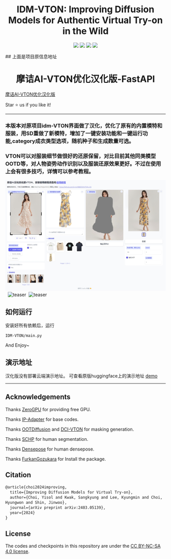 
<div align="center">
<h1>IDM-VTON: Improving Diffusion Models for Authentic Virtual Try-on in the Wild</h1>

<a href='https://idm-vton.github.io'><img src='https://img.shields.io/badge/Project-Page-green'></a>
<a href='https://arxiv.org/abs/2403.05139'><img src='https://img.shields.io/badge/Paper-Arxiv-red'></a>
<a href='https://huggingface.co/spaces/yisol/IDM-VTON'><img src='https://img.shields.io/badge/%F0%9F%A4%97%20Hugging%20Face-Demo-yellow'></a>
<a href='https://huggingface.co/yisol/IDM-VTON'><img src='https://img.shields.io/badge/%F0%9F%A4%97%20Hugging%20Face-Model-blue'></a>

</div>
## 上面是项目原信息地址

<h1 align="center">摩诘AI-VTON优化汉化版-FastAPI</h1>

[摩诘AI-VTON优化汉化版](https://github.com/MoJIeAIGC/IDMVTON_CN.git)

Star ⭐ us if you like it!

---
### 本版本对原项目idm-VTON界面做了汉化，优化了原有的内置模特和服装，用SD重做了新模特，增加了一键安装功能和一键运行功能,category成衣类型选项，随机种子和生成数量可选。
### VTON可以对服装细节做很好的还原保留，对比目前其他同类模型OOTD等，对人物姿势动作识别以及服装还原效果更好。不过在使用上会有很多技巧，详情可以参考教程。

![teaser2](IDM-VTON/assets/teaser2.png)&nbsp;
![teaser](IDM-VTON/assets/teaser.png)&nbsp;
![teaser](IDM-VTON/assets/teaser3.png)&nbsp;

## 如何运行
安装好所有依赖后，运行
```
IDM-VTON/main.py
```
And Enjoy~


## 演示地址

汉化版没有部署云端演示地址。
可查看原版huggingface上的演示地址 [demo](https://huggingface.co/spaces/yisol/IDM-VTON)

---

## Acknowledgements

Thanks [ZeroGPU](https://huggingface.co/zero-gpu-explorers) for providing free GPU.

Thanks [IP-Adapter](https://github.com/tencent-ailab/IP-Adapter) for base codes.

Thanks [OOTDiffusion](https://github.com/levihsu/OOTDiffusion) and [DCI-VTON](https://github.com/bcmi/DCI-VTON-Virtual-Try-On) for masking generation.

Thanks [SCHP](https://github.com/GoGoDuck912/Self-Correction-Human-Parsing) for human segmentation.

Thanks [Densepose](https://github.com/facebookresearch/DensePose) for human densepose.

Thanks [FurkanGozukara](https://github.com/FurkanGozukara/IDM-VTON) for Install the package.



## Citation
```
@article{choi2024improving,
  title={Improving Diffusion Models for Virtual Try-on},
  author={Choi, Yisol and Kwak, Sangkyung and Lee, Kyungmin and Choi, Hyungwon and Shin, Jinwoo},
  journal={arXiv preprint arXiv:2403.05139},
  year={2024}
}
```


## License
The codes and checkpoints in this repository are under the [CC BY-NC-SA 4.0 license](https://creativecommons.org/licenses/by-nc-sa/4.0/legalcode).
